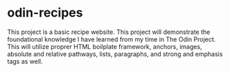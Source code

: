 # odin-recipes
This project is a basic recipe website. This project will demonstrate the foundational knowledge I have learned from my time in The Odin Project. This will utilize proprer HTML boilplate framework, anchors, images, absolute and relative pathways, lists, paragraphs, and strong and emphasis tags as well.